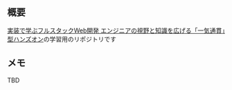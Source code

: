 ## 概要
[実装で学ぶフルスタックWeb開発 エンジニアの視野と知識を広げる「一気通貫」型ハンズオン](https://www.shoeisha.co.jp/book/detail/9784798179834)の学習用のリポジトリです

## メモ
TBD

